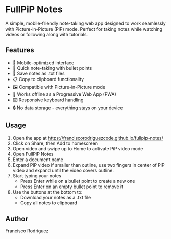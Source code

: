 # FullPiP Notes

A simple, mobile-friendly note-taking web app designed to work seamlessly with Picture-in-Picture (PiP) mode. Perfect for taking notes while watching videos or following along with tutorials.

## Features

- 📱 Mobile-optimized interface
- 📝 Quick note-taking with bullet points
- 💾 Save notes as .txt files
- 📋 Copy to clipboard functionality
- 🖼️ Compatible with Picture-in-Picture mode
- 📱 Works offline as a Progressive Web App (PWA)
- ⌨️ Responsive keyboard handling
- 🔒 No data storage - everything stays on your device

## Usage

1. Open the app at https://franciscorodriguezcode.github.io/fullpip-notes/
2. Click on Share, then Add to homescreen
3. Open video and swipe up to Home to activate PiP video mode
4. Open FullPiP Notes
5. Enter a document name
6. Expand PiP video if smaller than outline, use two fingers in center of PiP video and expand until the video covers outline.
7. Start typing your notes
   - Press Enter while on a bullet point to create a new one
   - Press Enter on an empty bullet point to remove it
8. Use the buttons at the bottom to:
   - Download your notes as a .txt file
   - Copy all notes to clipboard

## Author

Francisco Rodriguez
